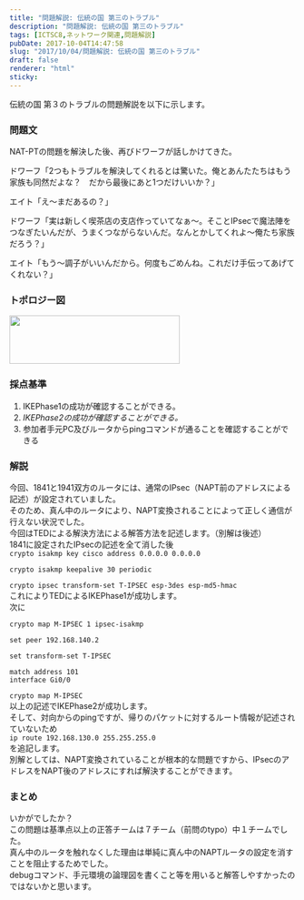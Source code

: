 ```yaml
---
title: "問題解説: 伝統の国 第三のトラブル"
description: "問題解説: 伝統の国 第三のトラブル"
tags: [ICTSC8,ネットワーク関連,問題解説]
pubDate: 2017-10-04T14:47:58
slug: "2017/10/04/問題解説: 伝統の国 第三のトラブル"
draft: false
renderer: "html"
sticky: 
---
```


<p>伝統の国 第３のトラブルの問題解説を以下に示します。</p>
<h3><span style="font-family: -apple-system, BlinkMacSystemFont, 'Segoe UI', Roboto, Oxygen-Sans, Ubuntu, Cantarell, 'Helvetica Neue', sans-serif">問題文 </span></h3>
<p class="part">NAT-PTの問題を解決した後、再びドワーフが話しかけてきた。</p>
<p class="part">ドワーフ「2つもトラブルを解決してくれるとは驚いた。俺とあんたたちはもう家族も同然だよな？　だから最後にあと1つだけいいか？」</p>
<p class="part">エイト「え～まだあるの？」</p>
<p class="part">ドワーフ「実は新しく喫茶店の支店作っていてなぁ～。そことIPsecで魔法陣をつなぎたいんだが、うまくつながらないんだ。なんとかしてくれよ～俺たち家族だろう？」</p>
<p class="part">エイト「もう～調子がいいんだから。何度もごめんね。これだけ手伝ってあげてくれない？」</p>
<h3>トポロジー図</h3>
<p><img decoding="async" loading="lazy" class="size-medium wp-image-1054 aligncenter" src="/images/wp/2017/09/07a61048b60cfa045e9cbcf9bd01d9ae-1-300x85.png.webp" alt="" width="300" height="85" /></p>
<h3>採点基準</h3>
<ol>
<li>IKEPhase1の成功が確認することができる。</li>
<li><em>IKEPhase2の成功が確認することができる。</em></li>
<li>参加者手元PC及びルータからpingコマンドが通ることを確認することができる</li>
</ol>
<h3>解説</h3>
<p>今回、1841と1941双方のルータには、通常のIPsec（NAPT前のアドレスによる記述）が設定されていました。<br />
そのため、真ん中のルータにより、NAPT変換されることによって正しく通信が行えない状況でした。<br />
今回はTEDによる解決方法による解答方法を記述します。（別解は後述）<br />
1841に設定されたIPsecの記述を全て消した後<br />
<code>crypto isakmp key cisco address 0.0.0.0 0.0.0.0<br />
crypto isakmp keepalive 30 periodic<br />
crypto ipsec transform-set T-IPSEC esp-3des esp-md5-hmac</code><br />
これによりTEDによるIKEPhase1が成功します。<br />
次に<code><br />
crypto map M-IPSEC 1 ipsec-isakmp<br />
set peer 192.168.140.2<br />
set transform-set T-IPSEC<br />
match address 101</code><br />
<code>interface Gi0/0<br />
crypto map M-IPSEC</code><br />
以上の記述でIKEPhase2が成功します。<br />
そして、対向からのpingですが、帰りのパケットに対するルート情報が記述されていないため<br />
<code>ip route 192.168.130.0 255.255.255.0 </code><br />
を追記します。<br />
別解としては、NAPT変換されていることが根本的な問題ですから、IPsecのアドレスをNAPT後のアドレスにすれば解決することができます。</p>
<h3>まとめ</h3>
<p>いかがでしたか？<br />
この問題は基準点以上の正答チームは７チーム（前問のtypo）中１チームでした。<br />
真ん中のルータを触れなくした理由は単純に真ん中のNAPTルータの設定を消すことを阻止するためでした。<br />
debugコマンド、手元環境の論理図を書くこと等を用いると解答しやすかったのではないかと思います。</p>

